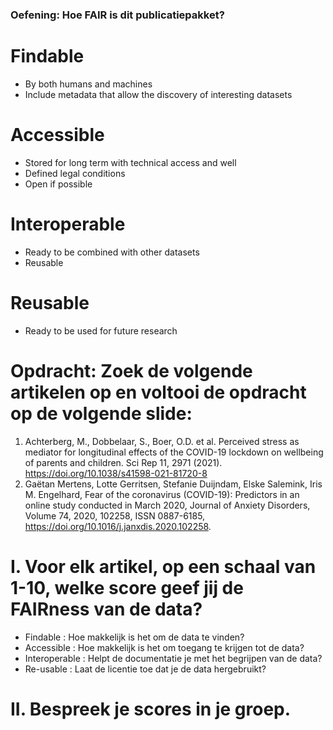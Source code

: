 ### Oefening: Hoe FAIR is dit publicatiepakket?

# Findable
- By both humans and machines
- Include metadata that allow the discovery of interesting datasets
# Accessible
- Stored for long term with technical access and well
- Defined legal conditions
- Open if possible
# Interoperable
- Ready to be combined with other datasets
- Reusable
# Reusable
- Ready to be used for future research

# Opdracht: Zoek de volgende artikelen op en voltooi de opdracht op de volgende slide:
1. Achterberg, M., Dobbelaar, S., Boer, O.D. et al. Perceived stress as mediator for longitudinal effects of the COVID-19 lockdown on wellbeing of parents and children. Sci Rep 11, 2971 (2021). https://doi.org/10.1038/s41598-021-81720-8 
2. Gaëtan Mertens, Lotte Gerritsen, Stefanie Duijndam, Elske Salemink, Iris M. Engelhard, Fear of the coronavirus (COVID-19): Predictors in an online study conducted in March 2020, Journal of Anxiety Disorders, Volume 74, 2020, 102258, ISSN 0887-6185, https://doi.org/10.1016/j.janxdis.2020.102258.

# I. Voor elk artikel, op een schaal van 1-10, welke score geef jij de FAIRness van de data?

- Findable  		: Hoe makkelijk is het om de data te vinden?
- Accessible		: Hoe makkelijk is het om toegang te krijgen tot de data?
- Interoperable	: Helpt de documentatie je met het begrijpen van de data? 
- Re-usable 		: Laat de licentie toe dat je de data hergebruikt?
  
# II. Bespreek je scores in je groep.
















